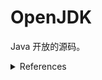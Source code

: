 # OpenJDK

Java 开放的源码。

<details>
<summary>References</summary>

- [RedHat OpenJDK](https://developers.redhat.com/products/openjdk/overview)
- [openjdk.java.net](http://openjdk.java.net/)
- [What is the difference between JVM, JDK, JRE & OpenJDK? | stackoverflow](https://stackoverflow.com/questions/11547458/what-is-the-difference-between-jvm-jdk-jre-openjdk)
- [OpenJDK和Oracle JDK有什么区别和联系？ | 腾讯云](https://cloud.tencent.com/developer/article/1598291)

</details>
